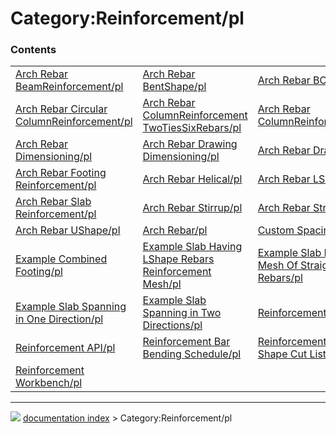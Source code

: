 # Category:Reinforcement/pl


### Contents

|     |     |     |
| --- | --- | --- |
| [Arch Rebar BeamReinforcement/pl](Arch_Rebar_BeamReinforcement/pl.md) | [Arch Rebar BentShape/pl](Arch_Rebar_BentShape/pl.md) | [Arch Rebar BOM/pl](Arch_Rebar_BOM/pl.md) |
| [Arch Rebar Circular ColumnReinforcement/pl](Arch_Rebar_Circular_ColumnReinforcement/pl.md) | [Arch Rebar ColumnReinforcement TwoTiesSixRebars/pl](Arch_Rebar_ColumnReinforcement_TwoTiesSixRebars/pl.md) | [Arch Rebar ColumnReinforcement/pl](Arch_Rebar_ColumnReinforcement/pl.md) |
| [Arch Rebar Dimensioning/pl](Arch_Rebar_Dimensioning/pl.md) | [Arch Rebar Drawing Dimensioning/pl](Arch_Rebar_Drawing_Dimensioning/pl.md) | [Arch Rebar Drawing/pl](Arch_Rebar_Drawing/pl.md) |
| [Arch Rebar Footing Reinforcement/pl](Arch_Rebar_Footing_Reinforcement/pl.md) | [Arch Rebar Helical/pl](Arch_Rebar_Helical/pl.md) | [Arch Rebar LShape/pl](Arch_Rebar_LShape/pl.md) |
| [Arch Rebar Slab Reinforcement/pl](Arch_Rebar_Slab_Reinforcement/pl.md) | [Arch Rebar Stirrup/pl](Arch_Rebar_Stirrup/pl.md) | [Arch Rebar Straight/pl](Arch_Rebar_Straight/pl.md) |
| [Arch Rebar UShape/pl](Arch_Rebar_UShape/pl.md) | [Arch Rebar/pl](Arch_Rebar/pl.md) | [Custom Spacing/pl](Custom_Spacing/pl.md) |
| [Example Combined Footing/pl](Example_Combined_Footing/pl.md) | [Example Slab Having LShape Rebars Reinforcement Mesh/pl](Example_Slab_Having_LShape_Rebars_Reinforcement_Mesh/pl.md) | [Example Slab Having Mesh Of Straight Rebars/pl](Example_Slab_Having_Mesh_Of_Straight_Rebars/pl.md) |
| [Example Slab Spanning in One Direction/pl](Example_Slab_Spanning_in_One_Direction/pl.md) | [Example Slab Spanning in Two Directions/pl](Example_Slab_Spanning_in_Two_Directions/pl.md) | [Reinforcement Addon/pl](Reinforcement_Addon/pl.md) |
| [Reinforcement API/pl](Reinforcement_API/pl.md) | [Reinforcement Bar Bending Schedule/pl](Reinforcement_Bar_Bending_Schedule/pl.md) | [Reinforcement Bar Shape Cut List/pl](Reinforcement_Bar_Shape_Cut_List/pl.md) |
| [Reinforcement Workbench/pl](Reinforcement_Workbench/pl.md) |



---
![](images/Right_arrow.png) [documentation index](../README.md) > Category:Reinforcement/pl
